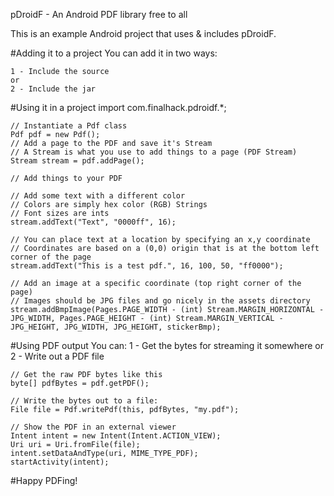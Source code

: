 pDroidF - An Android PDF library free to all

This is an example Android project that uses & includes pDroidF.

#Adding it to a project
You can add it in two ways:

    1 - Include the source
    or
    2 - Include the jar

#Using it in a project
    import com.finalhack.pdroidf.*;

    // Instantiate a Pdf class
    Pdf pdf = new Pdf();
    // Add a page to the PDF and save it's Stream
    // A Stream is what you use to add things to a page (PDF Stream)
    Stream stream = pdf.addPage();

    // Add things to your PDF

    // Add some text with a different color
    // Colors are simply hex color (RGB) Strings
    // Font sizes are ints
    stream.addText("Text", "0000ff", 16);

    // You can place text at a location by specifying an x,y coordinate
    // Coordinates are based on a (0,0) origin that is at the bottom left corner of the page
    stream.addText("This is a test pdf.", 16, 100, 50, "ff0000");

    // Add an image at a specific coordinate (top right corner of the page)
    // Images should be JPG files and go nicely in the assets directory
    stream.addBmpImage(Pages.PAGE_WIDTH - (int) Stream.MARGIN_HORIZONTAL - JPG_WIDTH, Pages.PAGE_HEIGHT - (int) Stream.MARGIN_VERTICAL - JPG_HEIGHT, JPG_WIDTH, JPG_HEIGHT, stickerBmp);

#Using PDF output
You can:
    1 - Get the bytes for streaming it somewhere
    or
    2 - Write out a PDF file
    
    // Get the raw PDF bytes like this
    byte[] pdfBytes = pdf.getPDF();

    // Write the bytes out to a file:
    File file = Pdf.writePdf(this, pdfBytes, "my.pdf");

    // Show the PDF in an external viewer
    Intent intent = new Intent(Intent.ACTION_VIEW);
    Uri uri = Uri.fromFile(file);
    intent.setDataAndType(uri, MIME_TYPE_PDF);
    startActivity(intent);

#Happy PDFing!
